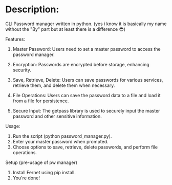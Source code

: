# Description:

CLI Password manager written in python. (yes i know it is basically my name without the "By" part but at least there is a difference 😎)

Features:

1. Master Password: Users need to set a master password to access the password manager.

2. Encryption: Passwords are encrypted before storage, enhancing security.

3. Save, Retrieve, Delete: Users can save passwords for various services, retrieve them, and delete them when necessary.

4. File Operations: Users can save the password data to a file and load it from a file for persistence.

5. Secure Input: The getpass library is used to securely input the master password and other sensitive information.

Usage:
1. Run the script (python password_manager.py).
2. Enter your master password when prompted.
3. Choose options to save, retrieve, delete passwords, and perform file operations.


Setup (pre-usage of pw manager)
1. Install Fernet using pip install.
2. You're done!
